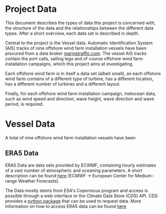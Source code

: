 # Project Data

This document describes the types of data this project is concerned with, the structure of the data and the
relationships between the different data types. After a short overview, each data set is described in depth. 

Central to the project is the Vessel data. Automatic Identification System (AIS) tracks of nine offshore wind farm
installation vessels have been procured from a data broker [marinetraffic.com](https://marinetraffic.com). The vessel
AIS tracks contain the port calls, sailing legs and of course offshore wind farm installation campaigns, 
which this project aims at investigating.

Each offshore wind farm is in itself a data set (albeit small), as each offshore wind farm contains of a different
type of turbine, has a different location, has a different number of turbines and a different layout.

Finally, for each offshore wind farm installation campaign, metocean data, such as wind speed and direction, wave 
height, wave direction and wave period, is required.

# Vessel Data

A total of nine offshore wind farm installation vessels have been 

## ERA5 Data

ERA5 Data are data sets provided by ECWMF, containing hourly estimates of a vast number of atmospheric and oceaning parameters. A short description can be found [here](https://confluence.ecmwf.int/display/CKB/The+family+of+ERA5+datasets) (ECMWF -> European Center for Medium-range Weather Forecasts). 

The Data mostly stems from ESA's Copernicus program and access is possible through a web interface or the Climate Data Store (CDS) API.
CDS provides a [python package](https://cds.climate.copernicus.eu/api-how-to) that can be used to request data. More information on how to access ERA5 data can be found [here](https://confluence.ecmwf.int/display/CKB/How+to+download+ERA5)


